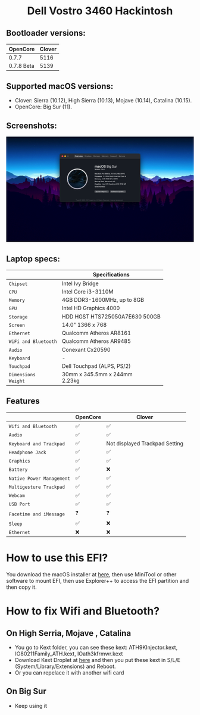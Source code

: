 # <div align="center">Dell Vostro 3460 Hackintosh</div> 
## Bootloader versions:
|  OpenCore             | Clover                                                                                                                   |                                                
|  -------------------- | ------------------           |
|       0.7.7              |       5116                     |                                                                                                    |                                                                           |
|      0.7.8 Beta              |       5139                     |                                                                                                      |
## Supported macOS versions:
- Clover: Sierra (10.12), High Sierra (10.13), Mojave (10.14), Catalina (10.15). 
- OpenCore: Big Sur (11).
## Screenshots:
![Screenshot](Screenshots/Screenshot.png)

## Laptop specs:



|                                           | Specifications                                                                                                                                            |
| ----------------------------------------- | -------------------------------------- |
| ``Chipset``                               | Intel Ivy Bridge                       |                                                                                                                                               |                                                                                    |
| ``CPU``                                   | Intel Core i3-3110M                    |                                                                                                                        |                                                                                    |
| ``Memory``                                | 4GB DDR3-1600MHz, up to 8GB            |                                                                                                                    |                                                                                    |
| ``GPU``                                   | Intel HD Graphics 4000                 |                                                                                                                                               |                                                                                    |
| ``Storage``                               | HDD HGST HTS725050A7E630 500GB         |                                                                                                                        |                                                                                    |
| ``Screen``                                | 14.0" 1366 x 768                       |                                                                                                                                               |                                                                                    |
| ``Ethernet``                              | Qualcomm Atheros AR8161                |                                                                                                                                              |                                                                                    |
| ``WiFi and Bluetooth``                    | Qualcomm Atheros AR9485                |                                                                                |
| ``Audio``                                 | Conexant Cx20590                       |                                                                                                                                               |                                                                                    |
| ``Keyboard``                              | -                                      |                                                                                                                                               |                                                                                    |
| ``Touchpad``                              | Dell Touchpad (ALPS, PS/2)             |
| ``Dimensions``<br>``Weight``              | 30mm x 345.5mm x 244mm<br>2.23kg       | 


## Features


|                               | OpenCore             | Clover                                                                                                                   |                                                
| ----------------------------- | -------------------- | ------------------           |
| ``Wifi and Bluetooth``        |      ✅              |       ✅                     |                                                                                                    |                                                                           |
| ``Audio``                     |      ✅              |       ✅                     |                                                                                                      |
| ``Keyboard and Trackpad``     |      ✅              |Not displayed Trackpad Setting|
| ``Headphone Jack``            |      ✅              |       ✅                     |                                                                           |
| ``Graphics``                  |      ✅              |       ✅                     |                                                                           |
| ``Battery``                   |      ✅              |       ❌                     |                                                                           |
| ``Native Power Management``   |      ✅              |       ✅                     |                                                                           |
| ``Multigesture Trackpad``     |      ✅              |       ✅                     |                                                                          
| ``Webcam``                    |      ✅              |       ✅                     |
| ``USB Port``                  |      ✅              |       ✅                     |
| ``Facetime and iMessage``     |      ❓              |       ❓                     |
| ``Sleep``                     |      ✅              |       ❌                     |                                                                           |
| ``Ethernet``                  |      ❌              |       ❌                     |

# How to use this EFI?
You download the macOS installer at [here](https://www.olarila.com/topic/6278-hackintosh-and-macintosh-olarila-vanilla-images-macos/), then use MiniTool or other software to mount EFI, then use Explorer++ to access the EFI partition and then copy it.
# How to fix Wifi and Bluetooth?
## On High Serria, Mojave , Catalina
- You go to Kext folder, you can see these kext: ATH9KInjector.kext, IO80211Family_ATH.kext, IOath3kfrmwr.kext
- Download Kext Droplet at [here](https://github.com/chris1111/Kext-Droplet) and then you put these kext in S/L/E (System/Library/Extensions) and Reboot.
- Or you can repelace it with another wifi card
## On Big Sur
- Keep using it
